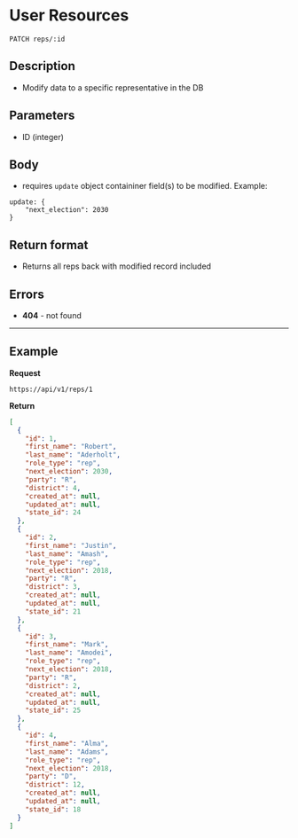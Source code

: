 # User Resources

    PATCH reps/:id

## Description
* Modify data to a specific representative in the DB

## Parameters
* ID (integer)

## Body
* requires `update` object containiner field(s) to be modified. Example:

```
update: {
    "next_election": 2030 
}
```

## Return format
* Returns all reps back with modified record included

## Errors
* **404** - not found

***

## Example
**Request**

    https://api/v1/reps/1

**Return**
``` json
[
  {
    "id": 1,
    "first_name": "Robert",
    "last_name": "Aderholt",
    "role_type": "rep",
    "next_election": 2030,
    "party": "R",
    "district": 4,
    "created_at": null,
    "updated_at": null,
    "state_id": 24
  },
  {
    "id": 2,
    "first_name": "Justin",
    "last_name": "Amash",
    "role_type": "rep",
    "next_election": 2018,
    "party": "R",
    "district": 3,
    "created_at": null,
    "updated_at": null,
    "state_id": 21
  },
  {
    "id": 3,
    "first_name": "Mark",
    "last_name": "Amodei",
    "role_type": "rep",
    "next_election": 2018,
    "party": "R",
    "district": 2,
    "created_at": null,
    "updated_at": null,
    "state_id": 25
  },
  {
    "id": 4,
    "first_name": "Alma",
    "last_name": "Adams",
    "role_type": "rep",
    "next_election": 2018,
    "party": "D",
    "district": 12,
    "created_at": null,
    "updated_at": null,
    "state_id": 18
  }
]
```
